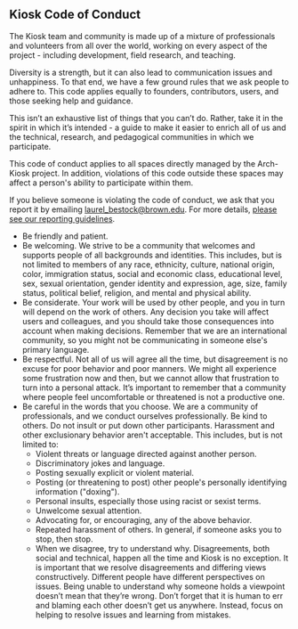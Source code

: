 ## Kiosk Code of Conduct
The Kiosk team and community is made up of a mixture of professionals and volunteers from all over the world, working on every aspect of the project - including development, field research, and teaching.

Diversity is a strength, but it can also lead to communication issues and unhappiness. To that end, we have a few ground rules that we ask people to adhere to. This code applies equally to founders, contributors, users, and those seeking help and guidance.

This isn’t an exhaustive list of things that you can’t do. Rather, take it in the spirit in which it’s intended - a guide to make it easier to enrich all of us and the technical, research, and pedagogical communities in which we participate.

This code of conduct applies to all spaces directly managed by the Arch-Kiosk project. In addition, violations of this code outside these spaces may affect a person's ability to participate within them.

If you believe someone is violating the code of conduct, we ask that you report it by emailing laurel_bestock@brown.edu. For more details, [please see our reporting guidelines](report_guide.md).

-	Be friendly and patient.  
-	Be welcoming. We strive to be a community that welcomes and supports people of all backgrounds and identities. This includes, but is not limited to members of any race, ethnicity, culture, national origin, color, immigration status, social and economic class, educational level, sex, sexual orientation, gender identity and expression, age, size, family status, political belief, religion, and mental and physical ability.  
-	Be considerate. Your work will be used by other people, and you in turn will depend on the work of others. Any decision you take will affect users and colleagues, and you should take those consequences into account when making decisions. Remember that we are an international community, so you might not be communicating in someone else's primary language.  
-	Be respectful. Not all of us will agree all the time, but disagreement is no excuse for poor behavior and poor manners. We might all experience some frustration now and then, but we cannot allow that frustration to turn into a personal attack. It’s important to remember that a community where people feel uncomfortable or threatened is not a productive one.   
-	Be careful in the words that you choose. We are a community of professionals, and we conduct ourselves professionally. Be kind to others. Do not insult or put down other participants. Harassment and other exclusionary behavior aren't acceptable. This includes, but is not limited to:  
    -	Violent threats or language directed against another person.
    -	Discriminatory jokes and language.
    -	Posting sexually explicit or violent material.
    -	Posting (or threatening to post) other people's personally identifying information ("doxing").
    -	Personal insults, especially those using racist or sexist terms.
    -	Unwelcome sexual attention.
    -	Advocating for, or encouraging, any of the above behavior.
    -	Repeated harassment of others. In general, if someone asks you to stop, then stop.
    -	When we disagree, try to understand why. Disagreements, both social and technical, happen all the time and Kiosk is no exception. It is important that we resolve disagreements and differing views constructively. Different people have different perspectives on issues. Being unable to understand why someone holds a viewpoint doesn’t mean that they’re wrong. Don’t forget that it is human to err and blaming each other doesn’t get us anywhere. Instead, focus on helping to resolve issues and learning from mistakes.


